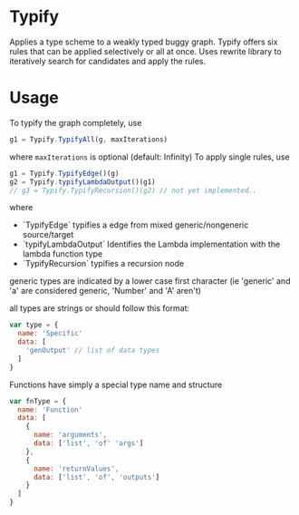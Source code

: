 # Typify
Applies a type scheme to a weakly typed buggy graph.
Typify offers six rules that can be applied selectively or all at once.
Uses rewrite library to iteratively search for candidates and apply the rules.

# Usage

To typify the graph completely, use<br/>

```js
g1 = Typify.TypifyAll(g, maxIterations)
```

where `maxIterations` is optional (default: Infinity)
To apply single rules, use

```js
g1 = Typify.TypifyEdge()(g)
g2 = Typify.typifyLambdaOutput()(g1)
// g3 = Typify.TypifyRecursion()(g2) // not yet implemented..
```

where

<ul>
<li>`TypifyEdge` typifies a edge from mixed generic/nongeneric source/target</li>
<li>`typifyLambdaOutput` Identifies the Lambda implementation with the lambda function type</li>
<li>`TypifyRecursion` typifies a recursion node</li>
</ul>

generic types are indicated by a lower case first character
(ie 'generic' and 'a' are considered generic, 'Number' and 'A' aren't)

all types are strings or should follow this format:

```js
var type = {
  name: 'Specific'
  data: [
    'genOutput' // list of data types
  ]
}
```

Functions have simply a special type name and structure

```js
var fnType = {
  name: 'Function'
  data: [
    {
      name: 'arguments',
      data: ['list', 'of' 'args']
    },
    {
      name: 'returnValues',
      data: ['list', 'of', 'outputs']
    }
  ]
}
```
